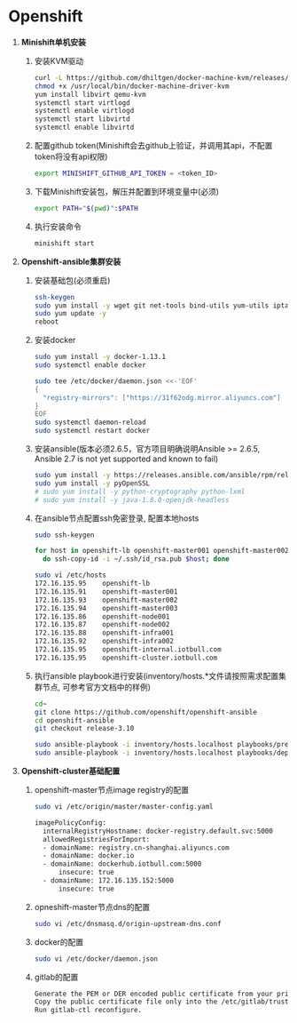# Openshift

1. **Minishift单机安装**
   1. 安装KVM驱动
      ```bash 
      curl -L https://github.com/dhiltgen/docker-machine-kvm/releases/download/v0.7.0/docker-machine-driver-kvm -o /usr/local/bin/docker-machine-driver-kvm
      chmod +x /usr/local/bin/docker-machine-driver-kvm
      yum install libvirt qemu-kvm
      systemctl start virtlogd
      systemctl enable virtlogd
      systemctl start libvirtd
      systemctl enable libvirtd
      ```
   
   2. 配置github token(Minishift会去github上验证，并调用其api，不配置token将没有api权限)
      ```bash
      export MINISHIFT_GITHUB_API_TOKEN = <token_ID>
      ```
      
   3. 下载Minishift安装包，解压并配置到环境变量中(必须)
      ```bash
      export PATH="$(pwd)":$PATH
      ```
   
   4. 执行安装命令
      ```bash
      minishift start
      ```
      
2. **Openshift-ansible集群安装**
   1. 安装基础包(必须重启)
      ```bash 
      ssh-keygen
      sudo yum install -y wget git net-tools bind-utils yum-utils iptables-services bridge-utils bash-completion kexec-tools sos psacct
      sudo yum update -y
      reboot
      ```
      
   2. 安装docker
      ```bash 
      sudo yum install -y docker-1.13.1
      sudo systemctl enable docker
      ```
      
      ```bash 
      sudo tee /etc/docker/daemon.json <<-'EOF'
      {
        "registry-mirrors": ["https://31f62odg.mirror.aliyuncs.com"]
      }
      EOF
      sudo systemctl daemon-reload
      sudo systemctl restart docker
      ```
      
   3. 安装ansible(版本必须2.6.5，官方项目明确说明Ansible >= 2.6.5, Ansible 2.7 is not yet supported and known to fail)
      ```bash 
      sudo yum install -y https://releases.ansible.com/ansible/rpm/release/epel-7-x86_64/ansible-2.6.5-1.el7.ans.noarch.rpm
      sudo yum install -y pyOpenSSL 
      # sudo yum install -y python-cryptography python-lxml
      # sudo yum install -y java-1.8.0-openjdk-headless
      ```
      
   4. 在ansible节点配置ssh免密登录, 配置本地hosts
      ```bash 
      sudo ssh-keygen
      ```
      
      ```bash 
      for host in openshift-lb openshift-master001 openshift-master002 openshift-master003 openshift-node001 openshift-node002 openshift-infra001 openshift-infra002
        do ssh-copy-id -i ~/.ssh/id_rsa.pub $host; done
      ```
      
      ```bash 
      sudo vi /etc/hosts
      172.16.135.95    openshift-lb
      172.16.135.91    openshift-master001
      172.16.135.93    openshift-master002
      172.16.135.94    openshift-master003
      172.16.135.86    openshift-node001
      172.16.135.87    openshift-node002
      172.16.135.88    openshift-infra001
      172.16.135.92    openshift-infra002
      172.16.135.95    openshift-internal.iotbull.com
      172.16.135.95    openshift-cluster.iotbull.com
      ```
   
   5. 执行ansible playbook进行安装(inventory/hosts.*文件请按照需求配置集群节点, 可参考官方文档中的样例)
      ```bash 
      cd~
      git clone https://github.com/openshift/openshift-ansible
      cd openshift-ansible
      git checkout release-3.10
      
      sudo ansible-playbook -i inventory/hosts.localhost playbooks/prerequisites.yml
      sudo ansible-playbook -i inventory/hosts.localhost playbooks/deploy_cluster.yml
      ```
      
3. **Openshift-cluster基础配置**
   1. openshift-master节点image registry的配置
      ```bash 
      sudo vi /etc/origin/master/master-config.yaml
      
      imagePolicyConfig:
        internalRegistryHostname: docker-registry.default.svc:5000
        allowedRegistriesForImport:
        - domainName: registry.cn-shanghai.aliyuncs.com
        - domainName: docker.io
        - domainName: dockerhub.iotbull.com:5000
            insecure: true
        - domainName: 172.16.135.152:5000
            insecure: true
      ```
      
   2. opneshift-master节点dns的配置
      ```bash 
      sudo vi /etc/dnsmasq.d/origin-upstream-dns.conf
      ```

   3. docker的配置
      ```bash 
      sudo vi /etc/docker/daemon.json
      ```
      
   4. gitlab的配置
      ```bash 
      Generate the PEM or DER encoded public certificate from your private key certificate.
      Copy the public certificate file only into the /etc/gitlab/trusted-certs directory.
      Run gitlab-ctl reconfigure.
      ```